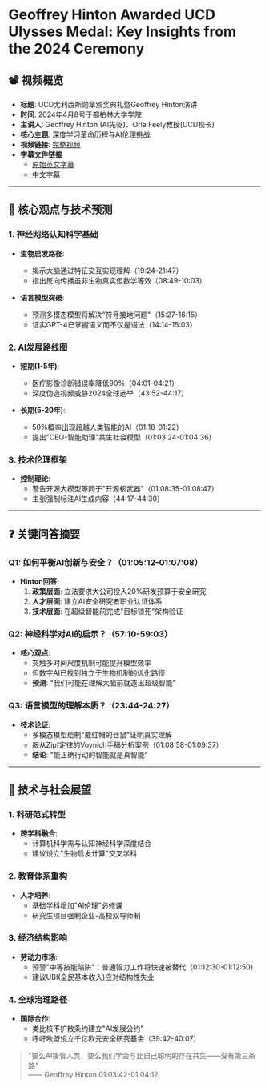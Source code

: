 # Geoffrey Hinton Awarded UCD Ulysses Medal: Key Insights from the 2024 Ceremony

## 📽️ 视频概览
- **标题**: UCD尤利西斯勋章颁奖典礼暨Geoffrey Hinton演讲
- **时间**: 2024年4月8号于都柏林大学学院
- **主讲人**: Geoffrey Hinton (AI先驱)、Orla Feely教授(UCD校长)
- **核心主题**: 深度学习革命历程与AI伦理挑战
- **视频链接**: [完整视频](https://www.youtube.com/watch?v=IIl2DbLvBtE)
- **字幕文件链接**
  - [原始英文字幕](../srt/20240208AI_could_be_smarter_than_people_in_20_years.txt)
  - [中文字幕](../srt/20240208AI_could_be_smarter_than_people_in_20_years-中文.txt)
---

## 🎯 核心观点与技术预测

### 1. **神经网络认知科学基础**
- **生物启发路径**:
  - 揭示大脑通过特征交互实现理解（19:24-21:47）
  - 指出反向传播虽非生物真实但数学等效（08:49-10:03）

- **语言模型突破**:
  - 预测多模态模型将解决"符号接地问题"（15:27-16:15）
  - 证实GPT-4已掌握语义而不仅是语法（14:14-15:03）

### 2. **AI发展路线图**
- **短期(1-5年)**:
  - 医疗影像诊断错误率降低90%（04:01-04:21）
  - 深度伪造视频威胁2024全球选举（43:52-44:17）

- **长期(5-20年)**:
  - 50%概率出现超越人类智能的AI（01:18-01:22）
  - 提出"CEO-智能助理"共生社会模型（01:03:24-01:04:36）

### 3. **技术伦理框架**
- **控制理论**:
  - 警告开源大模型等同于"开源核武器"（01:08:35-01:08:47）
  - 主张强制标注AI生成内容（44:17-44:30）

---

## ❓ 关键问答摘要

### Q1: 如何平衡AI创新与安全？（01:05:12-01:07:08）
- **Hinton回答**:
  1. **政策层面**: 立法要求大公司投入20%研发预算于安全研究
  2. **人才层面**: 建立AI安全研究者职业认证体系
  3. **技术层面**: 在超级智能前完成"目标锁死"架构验证

### Q2: 神经科学对AI的启示？（57:10-59:03）
- **核心观点**:
  - 突触多时间尺度机制可能提升模型效率
  - 但数字AI已找到独立于生物机制的优化路径
  - **预测**: "我们可能在理解大脑前就造出超级智能"

### Q3: 语言模型的理解本质？（23:44-24:27）
- **技术论证**:
  - 多模态模型绘制"戴红帽的仓鼠"证明真实理解
  - 服从Zipf定律的Voynich手稿分析案例（01:08:58-01:09:37）
  - **结论**: "能正确行动的智能就是真智能"

---

## 🔮 技术与社会展望

### 1. **科研范式转型**
- **跨学科融合**:
  - 计算机科学需与认知神经科学深度结合
  - 建议设立"生物启发计算"交叉学科

### 2. **教育体系重构**
- **人才培养**:
  - 基础学科增加"AI伦理"必修课
  - 研究生项目强制企业-高校双导师制

### 3. **经济结构影响**
- **劳动力市场**:
  - 预警"中等技能陷阱"：普通智力工作将快速被替代（01:12:30-01:12:50）
  - 建议UBI(全民基本收入)应对结构性失业

### 4. **全球治理路径**
- **国际合作**:
  - 类比核不扩散条约建立"AI发展公约"
  - 呼吁欧盟设立千亿欧元安全研究基金（39:42-40:07）

> "要么AI接管人类，要么我们学会与比自己聪明的存在共生——没有第三条路"  
> —— Geoffrey Hinton 01:03:42-01:04:12
